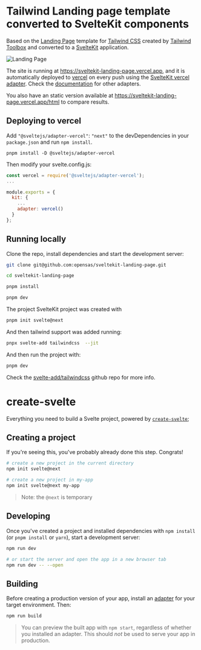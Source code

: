 # Tailwind Landing page template converted to SvelteKit components

Based on the [Landing Page](https://www.tailwindtoolbox.com/templates/landing-page) template for [Tailwind CSS](https://tailwindcss.com/) created by [Tailwind Toolbox](https://www.tailwindtoolbox.com/) and converted to a [SvelteKit](https://kit.svelte.dev/) application.

![Landing Page](https://www.tailwindtoolbox.com/templates/landing-page.png)

The site is running at https://sveltekit-landing-page.vercel.app, and it is automatically deployed to [vercel](https://vercel.com) on every push using the [SvelteKit vercel adapter](https://github.com/sveltejs/kit/tree/master/packages/adapter-vercel). Check the [documentation](https://kit.svelte.dev/docs#adapters) for other adapters. 

You also have an static version available at https://sveltekit-landing-page.vercel.app/html to compare results.

## Deploying to vercel

Add `"@sveltejs/adapter-vercel"`: `"next"` to the devDependencies in your `package.json` and run `npm install`.

```shell
pnpm install -D @sveltejs/adapter-vercel
```

Then modify your svelte.config.js:

```javascript
const vercel = require('@sveltejs/adapter-vercel');
...

module.exports = {
  kit: {
    ...
    adapter: vercel()
  }
};
```

## Running locally

Clone the repo, install dependencies and start the development server:

```sh
git clone git@github.com:opensas/sveltekit-landing-page.git

cd sveltekit-landing-page

pnpm install

pnpm dev
```

The project SvelteKit project was created with

```sh
pnpm init svelte@next
```

And then tailwind support was added running:

```sh
pnpx svelte-add tailwindcss  --jit
```

And then run the project with:

```sh
pnpm dev
```

Check the [svelte-add/tailwindcss](https://github.com/svelte-add/tailwindcss) github repo for more info.

# create-svelte
 
Everything you need to build a Svelte project, powered by [`create-svelte`](https://github.com/sveltejs/kit/tree/master/packages/create-svelte);

## Creating a project

If you're seeing this, you've probably already done this step. Congrats!

```bash
# create a new project in the current directory
npm init svelte@next

# create a new project in my-app
npm init svelte@next my-app
```

> Note: the `@next` is temporary

## Developing

Once you've created a project and installed dependencies with `npm install` (or `pnpm install` or `yarn`), start a development server:

```bash
npm run dev

# or start the server and open the app in a new browser tab
npm run dev -- --open
```

## Building

Before creating a production version of your app, install an [adapter](https://kit.svelte.dev/docs#adapters) for your target environment. Then:

```bash
npm run build
```

> You can preview the built app with `npm start`, regardless of whether you installed an adapter. This should _not_ be used to serve your app in production.
